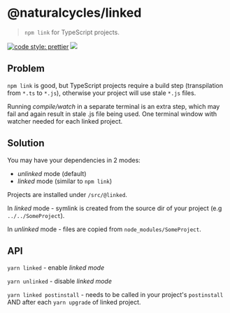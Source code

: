 # @naturalcycles/linked

> `npm link` for TypeScript projects.

[![code style: prettier](https://img.shields.io/badge/code_style-prettier-ff69b4.svg?style=flat-square)](https://github.com/prettier/prettier)
[![](https://circleci.com/gh/NaturalCycles/linked.svg?style=shield&circle-token=cbb20b471eb9c1d5ed975e28c2a79a45671d78ea)](https://circleci.com/gh/NaturalCycles/linked)

## Problem

`npm link` is good, but TypeScript projects require a build step (transpilation from
`*.ts` to `*.js`), otherwise your project will use stale `*.js` files.

Running _compile/watch_ in a separate terminal is an extra step, which may fail and
again result in stale .js file being used. One terminal window with watcher needed
for each linked project.

## Solution

You may have your dependencies in 2 modes:

- _unlinked_ mode (default)
- _linked_ mode (similar to `npm link`)

Projects are installed under `/src/@linked`.

In _linked_ mode - symlink is created from the source dir of your project
(e.g `../../SomeProject`).

In _unlinked_ mode - files are copied from `node_modules/SomeProject`.

## API

`yarn linked` - enable _linked mode_

`yarn unlinked` - disable _linked mode_

`yarn linked postinstall` - needs to be called in your project's `postinstall` AND after each `yarn upgrade` of linked project.
